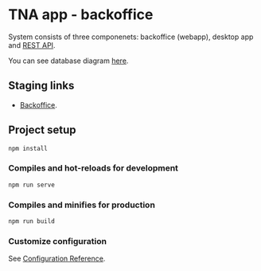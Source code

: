 # TNA app - backoffice

System consists of three componenets: backoffice (webapp), desktop app and [REST API](https://github.com/VjekoRezic/TNA_DEMO).

You can see database diagram [here](https://drawsql.app/teams/-b/diagrams/tna).

## Staging links
- [Backoffice](https://storied-kulfi-3cf481.netlify.app/admin).

## Project setup
```
npm install
```

### Compiles and hot-reloads for development
```
npm run serve
```

### Compiles and minifies for production
```
npm run build
```

### Customize configuration
See [Configuration Reference](https://cli.vuejs.org/config/).
